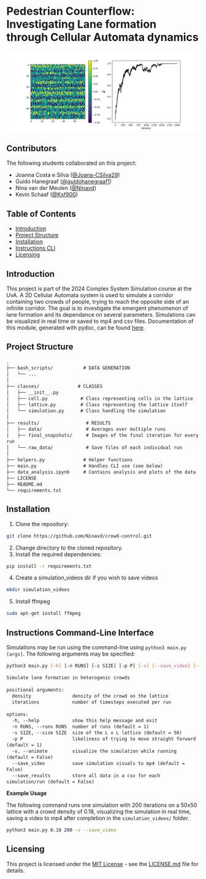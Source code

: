 # Pedestrian Counterflow: Investigating Lane formation through Cellular Automata dynamics

![Image](results/final_snapshots/finalsnapshot_example.png)

## Contributors 
The following students collaborated on this project:
- Joanna Costa e Silva ([@Joana-CSilva29](https://github.com/Joana-CSilva29))
- Guido Hanegraaf ([@guidohanegraaf1](https://github.com/guidohanegraaf1))
- Nina van der Meulen ([@Ninavd](https://github.com/Ninavd))
- Kevin Schaaf ([@Ksf900](https://github.com/Ksf900))

## Table of Contents

* [Introduction](#introduction)
* [Project Structure](#project-structure)
* [Installation](#installation)
* [Instructions CLI](#instructions-command-line-interface)
* [Licensing](#licensing)

## Introduction

This project is part of the 2024 Complex System Simulation course at the UvA. A 2D Cellular Automata system is used to simulate a corridor containing two crowds of people, trying to reach the opposite side of an infinite corridor. The goal is to investigate the emergent phenomenon of lane formation and its dependance on several parameters. Simulations can be visualized in real time or saved to mp4 and csv files. Documentation of this module, generated with pydoc, can be found [here](https://ninavd.github.io/crowd-control/).

## Project Structure

```
.
├── bash_scripts/           # DATA GENERATION
│   └── ...
│
├── classes/              # CLASSES
│   ├── __init__.py     
│   ├── cell.py            # Class representing cells in the lattice
│   ├── lattice.py         # Class representing the lattice itself
│   └── simulation.py      # Class handling the simulation
│
├── results/                 # RESULTS
│   ├── data/                # Averages over multiple runs
│   ├── final_snapshots/     # Images of the final iteration for every run
│   └── raw_data/            # Save files of each individual run 
│   
├── helpers.py              # Helper functions
├── main.py                 # Handles CLI use (see below)
├── data_analysis.ipynb     # Contains analysis and plots of the data
├── LICENSE
├── README.md
└── requirements.txt
```

## Installation

1. Clone the repository:
```bash
git clone https://github.com/Ninavd/crowd-control.git
```
2. Change directory to the cloned repository.
3. Install the required dependencies:
```bash
pip install -r requirements.txt
```
4. Create a simulation_videos dir if you wish to save videos
```bash
mkdir simulation_videos
```
5. Install ffmpeg
```bash
sudo apt-get install ffmpeg
```

## Instructions Command-Line Interface

Simulations may be run using the command-line using `python3 main.py [args]`. The following arguments may be specified:

```bash
python3 main.py [-h] [-n RUNS] [-s SIZE] [-p P] [-v] [--save_video] [--save_results] density iterations
```

```
Simulate lane formation in heterogenic crowds

positional arguments:
  density               density of the crowd on the lattice
  iterations            number of timesteps executed per run

options:
  -h, --help            show this help message and exit
  -n RUNS, --runs RUNS  number of runs (default = 1)
  -s SIZE, --size SIZE  size of the L x L lattice (default = 50)
  -p P                  likeliness of trying to move straight forward (default = 1)
  -v, --animate         visualize the simulation while running (default = False)
  --save_video          save simulation visuals to mp4 (default = False)
  --save_results        store all data in a csv for each simulation/run (default = False)
```
**Example Usage**

The following command runs one simulation with 200 iterations on a 50x50 lattice with a crowd density of 0.18, visualizing the simulation in real time, saving a video to mp4 after completion in the `simulation_videos/` folder.
```bash
python3 main.py 0.18 200 -v --save_video
```

## Licensing
This project is licensed under the [MIT License](LICENSE) - see the [LICENSE.md](LICENSE) file for details.

